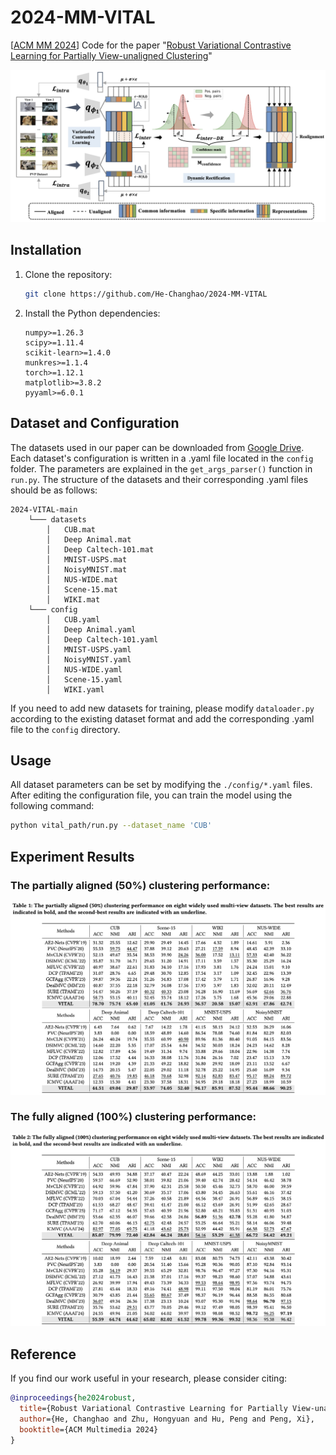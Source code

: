 # 2024-MM-VITAL

[[ACM MM 2024](https://2024.acmmm.org/)] Code for the paper "[Robust Variational Contrastive Learning for Partially View-unaligned Clustering](https://openreview.net/pdf?id=eZpm234cw2)"

![](figs/pipeline.png)

## Installation

1. Clone the repository:
    ```bash
    git clone https://github.com/He-Changhao/2024-MM-VITAL
    ```

2. Install the Python dependencies:
    ```plaintext
    numpy>=1.26.3
    scipy>=1.11.4
    scikit-learn>=1.4.0
    munkres>=1.1.4
    torch>=1.12.1
    matplotlib>=3.8.2
    pyyaml>=6.0.1
    ```

## Dataset and Configuration

The datasets used in our paper can be downloaded from [Google Drive](https://drive.google.com/drive/folders/1k3AkKiWD51ORoV11YZnmjbIZOnKp00n8?usp=sharing). Each dataset's configuration is written in a .yaml file located in the `config` folder. The parameters are explained in the `get_args_parser()` function in `run.py`. The structure of the datasets and their corresponding .yaml files should be as follows:

```
2024-VITAL-main
    └─── datasets
        │   CUB.mat
        │   Deep Animal.mat
        │   Deep Caltech-101.mat
        │   MNIST-USPS.mat
        │   NoisyMNIST.mat
        │   NUS-WIDE.mat
        │   Scene-15.mat
        │   WIKI.mat
    └─── config
        │   CUB.yaml
        │   Deep Animal.yaml
        │   Deep Caltech-101.yaml
        │   MNIST-USPS.yaml
        │   NoisyMNIST.yaml
        │   NUS-WIDE.yaml
        │   Scene-15.yaml
        │   WIKI.yaml
```

If you need to add new datasets for training, please modify `dataloader.py` according to the existing dataset format and add the corresponding .yaml file to the `config` directory.

## Usage

All dataset parameters can be set by modifying the `./config/*.yaml` files. After editing the configuration file, you can train the model using the following command:

```bash
python vital_path/run.py --dataset_name 'CUB'
```

## Experiment Results

### The partially aligned (50%) clustering performance:

![](figs/partially.png)

### The fully aligned (100%) clustering performance:

![](figs/fully.png)

## Reference

If you find our work useful in your research, please consider citing:

```bibtex
@inproceedings{he2024robust,
  title={Robust Variational Contrastive Learning for Partially View-unaligned Clustering},
  author={He, Changhao and Zhu, Hongyuan and Hu, Peng and Peng, Xi},
  booktitle={ACM Multimedia 2024}
}
```

